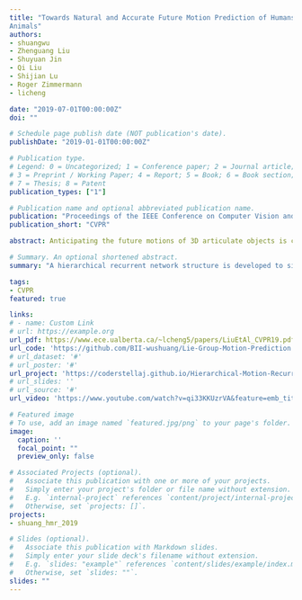 ```yaml
---
title: "Towards Natural and Accurate Future Motion Prediction of Humans and
Animals"
authors:
- shuangwu
- Zhenguang Liu
- Shuyuan Jin
- Qi Liu
- Shijian Lu
- Roger Zimmermann
- licheng

date: "2019-07-01T00:00:00Z"
doi: ""

# Schedule page publish date (NOT publication's date).
publishDate: "2019-01-01T00:00:00Z"

# Publication type.
# Legend: 0 = Uncategorized; 1 = Conference paper; 2 = Journal article;
# 3 = Preprint / Working Paper; 4 = Report; 5 = Book; 6 = Book section;
# 7 = Thesis; 8 = Patent
publication_types: ["1"]

# Publication name and optional abbreviated publication name.
publication: "Proceedings of the IEEE Conference on Computer Vision and Pattern Recognition"
publication_short: "CVPR"

abstract: Anticipating the future motions of 3D articulate objects is challenging due to its non-linear and highly stochastic nature. Current approaches typically represent the skeleton of an articulate object as a set of 3D joints, which unfortunately ignores the relationship between joints, and fails to encode fine-grained anatomical constraints. Moreover, conventional recurrent neural networks, such as LSTM and GRU, are employed to model motion contexts, which inherently have difficulties in capturing long-term dependencies. To address these problems, we propose to explicitly encode anatomical constraints by modeling their skeletons with a Lie algebra representation. Importantly, a hierarchical recurrent network structure is developed to simultaneously encodes local contexts of individual frames and global contexts of the sequence. We proceed to explore the applications of our approach to several distinct quantities including human, fish, and mouse. Extensive experiments show that our approach achieves more natural and accurate predictions over state-of-the-art methods.

# Summary. An optional shortened abstract.
summary: "A hierarchical recurrent network structure is developed to simultaneously encodes local contexts of individual frames and global contexts of the sequence."

tags:
- CVPR
featured: true

links:
# - name: Custom Link
# url: https://example.org
url_pdf: https://www.ece.ualberta.ca/~lcheng5/papers/LiuEtAl_CVPR19.pdf
url_code: 'https://github.com/BII-wushuang/Lie-Group-Motion-Prediction'
# url_dataset: '#'
# url_poster: '#'
url_project: 'https://coderstellaj.github.io/Hierarchical-Motion-Recurrent-Network-Website/'
# url_slides: ''
# url_source: '#'
url_video: 'https://www.youtube.com/watch?v=qi33KKUzrVA&feature=emb_title'

# Featured image
# To use, add an image named `featured.jpg/png` to your page's folder. 
image:
  caption: ''
  focal_point: ""
  preview_only: false

# Associated Projects (optional).
#   Associate this publication with one or more of your projects.
#   Simply enter your project's folder or file name without extension.
#   E.g. `internal-project` references `content/project/internal-project/index.md`.
#   Otherwise, set `projects: []`.
projects:
- shuang_hmr_2019

# Slides (optional).
#   Associate this publication with Markdown slides.
#   Simply enter your slide deck's filename without extension.
#   E.g. `slides: "example"` references `content/slides/example/index.md`.
#   Otherwise, set `slides: ""`.
slides: ""
---
```


<!-- {{% alert note %}}
Click the *Cite* button above to demo the feature to enable visitors to import publication metadata into their reference management software.
{{% /alert %}}

{{% alert note %}}
Click the *Slides* button above to demo Academic's Markdown slides feature.
{{% /alert %}}

Supplementary notes can be added here, including [code and math](https://sourcethemes.com/academic/docs/writing-markdown-latex/). -->

